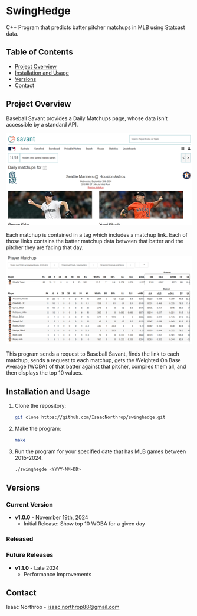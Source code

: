 # SwingHedge

C++ Program that predicts batter pitcher matchups in MLB using Statcast data.

## Table of Contents
- [Project Overview](#project-overview)
- [Installation and Usage](#installation-and-usage)
- [Versions](#versions)
- [Contact](#contact)

## Project Overview

Baseball Savant provides a Daily Matchups page, whose data isn't accessible by a standard API.

![alt text](image.png)

Each matchup is contained in a tag which includes a matchup link. Each of those links contains the batter matchup data between that batter and the pitcher they are facing that day.

![alt text](image-1.png)

This program sends a request to Baseball Savant, finds the link to each matchup, sends a request to each matchup, gets the Weighted On Base Average (WOBA) of that batter against that pitcher, compiles them all, and then displays the top 10 values.

## Installation and Usage

1. Clone the repository:
   ```bash
   git clone https://github.com/IsaacNorthrop/swinghedge.git

2. Make the program:
    ```bash
    make

3.  Run the program for your specified date that has MLB games between 2015-2024.
    ```bash
    ./swinghegde <YYYY-MM-DD>

## Versions

### Current Version

- **v1.0.0** - November 19th, 2024
    - Initial Release: Show top 10 WOBA for a given day

### Released
### Future Releases

- **v1.1.0** - Late 2024
    - Performance Improvements

## Contact

Isaac Northrop - isaac.northrop88@gmail.com